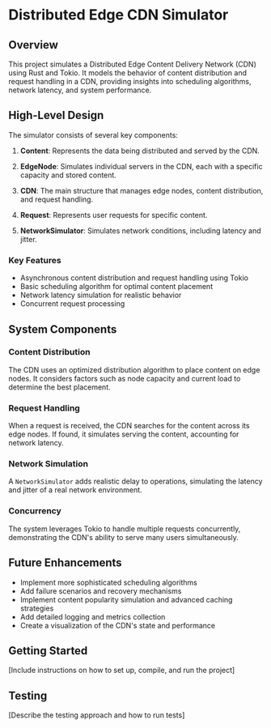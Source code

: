 # Distributed Edge CDN Simulator

## Overview

This project simulates a Distributed Edge Content Delivery Network (CDN) using Rust and Tokio. It models the behavior of content distribution and request handling in a CDN, providing insights into scheduling algorithms, network latency, and system performance.

## High-Level Design

The simulator consists of several key components:

1. **Content**: Represents the data being distributed and served by the CDN.

2. **EdgeNode**: Simulates individual servers in the CDN, each with a specific capacity and stored content.

3. **CDN**: The main structure that manages edge nodes, content distribution, and request handling.

4. **Request**: Represents user requests for specific content.

5. **NetworkSimulator**: Simulates network conditions, including latency and jitter.

### Key Features

- Asynchronous content distribution and request handling using Tokio
- Basic scheduling algorithm for optimal content placement
- Network latency simulation for realistic behavior
- Concurrent request processing

## System Components

### Content Distribution

The CDN uses an optimized distribution algorithm to place content on edge nodes. It considers factors such as node capacity and current load to determine the best placement.

### Request Handling

When a request is received, the CDN searches for the content across its edge nodes. If found, it simulates serving the content, accounting for network latency.

### Network Simulation

A `NetworkSimulator` adds realistic delay to operations, simulating the latency and jitter of a real network environment.

### Concurrency

The system leverages Tokio to handle multiple requests concurrently, demonstrating the CDN's ability to serve many users simultaneously.

## Future Enhancements

- Implement more sophisticated scheduling algorithms
- Add failure scenarios and recovery mechanisms
- Implement content popularity simulation and advanced caching strategies
- Add detailed logging and metrics collection
- Create a visualization of the CDN's state and performance

## Getting Started

[Include instructions on how to set up, compile, and run the project]

## Testing

[Describe the testing approach and how to run tests]
